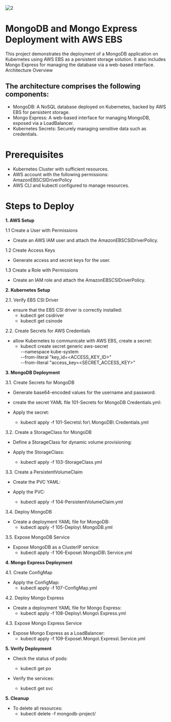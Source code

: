 ![2](https://github.com/user-attachments/assets/34a7c34c-0f55-4b36-ac24-bf404febc77d)

# MongoDB and Mongo Express Deployment with AWS EBS

This project demonstrates the deployment of a MongoDB application on Kubernetes using AWS EBS as a persistent storage solution. It also includes Mongo Express for managing the database via a web-based interface.
Architecture Overview

## The architecture comprises the following components:

   - MongoDB: A NoSQL database deployed on Kubernetes, backed by AWS EBS for persistent storage.
   - Mongo Express: A web-based interface for managing MongoDB, exposed via a LoadBalancer.
   - Kubernetes Secrets: Securely managing sensitive data such as credentials.

# Prerequisites

   - Kubernetes Cluster with sufficient resources.
   - AWS account with the following permissions:
         AmazonEBSCSIDriverPolicy
   - AWS CLI and kubectl configured to manage resources.

# Steps to Deploy
**1. AWS Setup**

  1.1 Create a User with Permissions

   - Create an AWS IAM user and attach the AmazonEBSCSIDriverPolicy.

1.2 Create Access Keys

   - Generate access and secret keys for the user.

1.3 Create a Role with Permissions

   - Create an IAM role and attach the AmazonEBSCSIDriverPolicy.
     
**2. Kubernetes Setup**

2.1. Verify EBS CSI Driver

   - ensure that the EBS CSI driver is correctly installed:
     - kubectl get csidriver
     - kubectl get csinode
    
2.2. Create Secrets for AWS Credentials

   - allow Kubernetes to communicate with AWS EBS, create a secret:
     - kubectl create secret generic aws-secret \
       --namespace kube-system \
       --from-literal "key_id=<ACCESS_KEY_ID>" \
       --from-literal "access_key=<SECRET_ACCESS_KEY>"

**3. MongoDB Deployment**

3.1. Create Secrets for MongoDB

  - Generate base64-encoded values for the username and password:
  - create the secret YAML file 101-Secrets for MongoDB Credentials.yml:

  - Apply the secret:
    - kubectl apply -f 101-Secrets\ for\ MongoDB\ Credentials.yml
   
3.2. Create a StorageClass for MongoDB

   - Define a StorageClass for dynamic volume provisioning:

   - Apply the StorageClass:
     - kubectl apply -f 103-StorageClass.yml
    
3.3. Create a PersistentVolumeClaim

   - Create the PVC YAML:

   - Apply the PVC:
     - kubectl apply -f 104-PersistentVolumeClaim.yml
    
3.4. Deploy MongoDB

   - Create a deployment YAML file for MongoDB:
     - kubectl apply -f 105-Deploy\ MongoDB.yml
    
3.5. Expose MongoDB Service

   - Expose MongoDB as a ClusterIP service:
     - kubectl apply -f 106-Expose\ MongoDB\ Service.yml

**4. Mongo Express Deployment**

4.1. Create ConfigMap
   
   - Apply the ConfigMap:
     - kubectl apply -f 107-ConfigMap.yml

4.2. Deploy Mongo Express

   - Create a deployment YAML file for Mongo Express:
     - kubectl apply -f 108-Deploy\ Mongo\ Express.yml
    
4.3. Expose Mongo Express Service

   - Expose Mongo Express as a LoadBalancer:
     - kubectl apply -f 109-Expose\ Mongo\ Express\ Service.yml
    
**5. Verify Deployment**

   - Check the status of pods:
     - kubectl get po

   - Verify the services:
     - kubectl get svc

**5. Cleanup**

   - To delete all resources:
     - kubectl delete -f mongodb-project/

